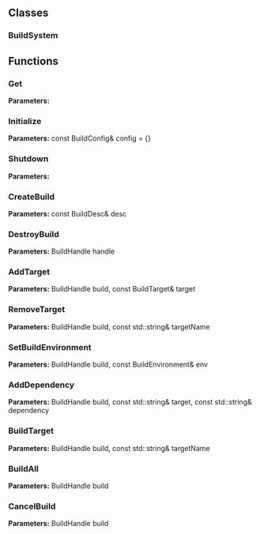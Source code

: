 
## Classes

### BuildSystem




## Functions

### Get



**Parameters:** 

### Initialize



**Parameters:** const BuildConfig& config = {}

### Shutdown



**Parameters:** 

### CreateBuild



**Parameters:** const BuildDesc& desc

### DestroyBuild



**Parameters:** BuildHandle handle

### AddTarget



**Parameters:** BuildHandle build, const BuildTarget& target

### RemoveTarget



**Parameters:** BuildHandle build, const std::string& targetName

### SetBuildEnvironment



**Parameters:** BuildHandle build, const BuildEnvironment& env

### AddDependency



**Parameters:** BuildHandle build, const std::string& target, 
                      const std::string& dependency

### BuildTarget



**Parameters:** BuildHandle build, const std::string& targetName

### BuildAll



**Parameters:** BuildHandle build

### CancelBuild



**Parameters:** BuildHandle build
